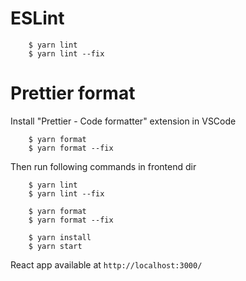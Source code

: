 # ESLint

```
    $ yarn lint
    $ yarn lint --fix
```

# Prettier format

Install "Prettier - Code formatter" extension in VSCode

```
    $ yarn format
    $ yarn format --fix
```

Then run following commands in frontend dir

```
    $ yarn lint
    $ yarn lint --fix

    $ yarn format
    $ yarn format --fix

    $ yarn install
    $ yarn start
```

React app available at `http://localhost:3000/`
